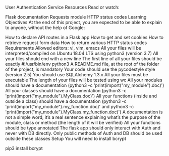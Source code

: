 User Authentication Service Resources Read or watch:

Flask documentation Requests module HTTP status codes Learning Objectives At the end of this project, you are expected to be able to explain to anyone, without the help of Google:

How to declare API routes in a Flask app How to get and set cookies How to retrieve request form data How to return various HTTP status codes Requirements Allowed editors: vi, vim, emacs All your files will be interpreted/compiled on Ubuntu 18.04 LTS using python3 (version 3.7) All your files should end with a new line The first line of all your files should be exactly #!/usr/bin/env python3 A README.md file, at the root of the folder of the project, is mandatory Your code should use the pycodestyle style (version 2.5) You should use SQLAlchemy 1.3.x All your files must be executable The length of your files will be tested using wc All your modules should have a documentation (python3 -c 'print(import("my_module").doc)') All your classes should have a documentation (python3 -c 'print(import("my_module").MyClass.doc)') All your functions (inside and outside a class) should have a documentation (python3 -c 'print(import("my_module").my_function.doc)' and python3 -c 'print(import("my_module").MyClass.my_function.doc)') A documentation is not a simple word, it’s a real sentence explaining what’s the purpose of the module, class or method (the length of it will be verified) All your functions should be type annotated The flask app should only interact with Auth and never with DB directly. Only public methods of Auth and DB should be used outside these classes Setup You will need to install bcrypt

pip3 install bcrypt

